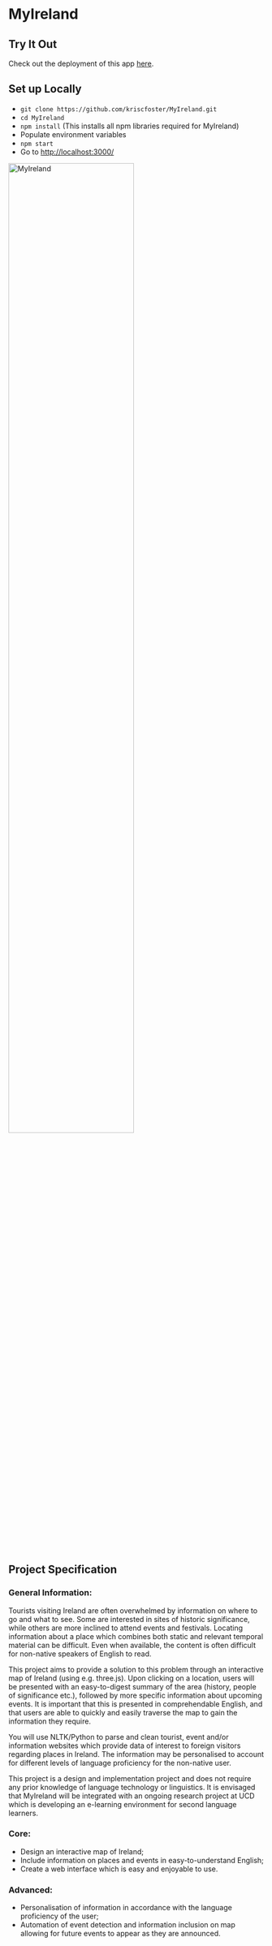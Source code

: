 # MyIreland

## Try It Out
Check out the deployment of this app [here](https://myireland.herokuapp.com/).

## Set up Locally

* ```git clone https://github.com/kriscfoster/MyIreland.git```
* ```cd MyIreland```
* ```npm install``` (This installs all npm libraries required for MyIreland)
* Populate environment variables
* ```npm start```
* Go to [http://localhost:3000/](http://localhost:3000/)

<img width="70%" alt="MyIreland" src="https://user-images.githubusercontent.com/17026751/35802937-ebcc8230-0a69-11e8-978c-c08c95bc70db.png">

## Project Specification
### General Information:

Tourists visiting Ireland are often overwhelmed by information on where to go and what to see. Some are interested in sites of historic significance, while others are more inclined to attend events and festivals. Locating information about a place which combines both static and relevant temporal material can be difficult. Even when available, the content is often difficult for non-native speakers of English to read.

This project aims to provide a solution to this problem through an interactive map of Ireland (using e.g. three.js). Upon clicking on a location, users will be presented with an easy-to-digest summary of the area (history, people of significance etc.), followed by more specific information about upcoming events. It is important that this is presented in comprehendable English, and that users are able to quickly and easily traverse the map to gain the information they require.
 
You will use NLTK/Python to parse and clean tourist, event and/or information websites which provide data of interest to foreign visitors regarding places in Ireland. The information may be personalised to account for different levels of language proficiency for the non-native user. 
 
This project is a design and implementation project and does not require any prior knowledge of language technology or linguistics. It is envisaged that MyIreland will be integrated with an ongoing research project at UCD which is developing an e-learning environment for second language learners. 

### Core:
* Design an interactive map of Ireland;
* Include information on places and events in easy-to-understand English;
* Create a web interface which is easy and enjoyable to use.

### Advanced:
* Personalisation of information in accordance with the language proficiency of the user;
* Automation of event detection and information inclusion on map allowing for future events to appear as they are announced.
